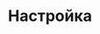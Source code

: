 ---
layout: services-list
title: Настройка
longtitle: Настройка сетевого оборудования
typePost: net-config
typeSection: net
breadcrumbs:
  - name: Услуги
    url: /services/
  - name: Сети и интернет
    url: /services/net/
breadcrumbCurrent: true
---
